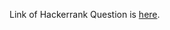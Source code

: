 Link of Hackerrank Question is [here](https://www.hackerrank.com/challenges/correlation-and-regression-lines-8/problem).
